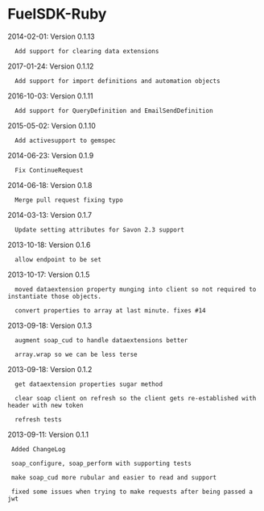 FuelSDK-Ruby
============

2014-02-01: Version 0.1.13
```
  Add support for clearing data extensions
```

2017-01-24: Version 0.1.12
```
  Add support for import definitions and automation objects
```
2016-10-03: Version 0.1.11
```
  Add support for QueryDefinition and EmailSendDefinition
```

2015-05-02: Version 0.1.10
```
  Add activesupport to gemspec
```

2014-06-23: Version 0.1.9
```
  Fix ContinueRequest
```

2014-06-18: Version 0.1.8
```
  Merge pull request fixing typo
```

2014-03-13: Version 0.1.7
```
  Update setting attributes for Savon 2.3 support
```

2013-10-18: Version 0.1.6
```
  allow endpoint to be set
```

2013-10-17: Version 0.1.5
```
  moved dataextension property munging into client so not required to instantiate those objects.

  convert properties to array at last minute. fixes #14
```

2013-09-18: Version 0.1.3
```
  augment soap_cud to handle dataextensions better

  array.wrap so we can be less terse
```

2013-09-18: Version 0.1.2
```
  get dataextension properties sugar method

  clear soap client on refresh so the client gets re-established with header with new token

  refresh tests
```

2013-09-11: Version 0.1.1
```
 Added ChangeLog

 soap_configure, soap_perform with supporting tests

 make soap_cud more rubular and easier to read and support

 fixed some issues when trying to make requests after being passed a jwt
```
